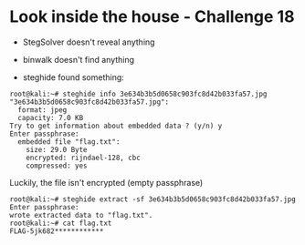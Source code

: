 # Look inside the house - Challenge 18

* StegSolver doesn't reveal anything

* binwalk doesn't find anything

* steghide found something:

```
root@kali:~# steghide info 3e634b3b5d0658c903fc8d42b033fa57.jpg
"3e634b3b5d0658c903fc8d42b033fa57.jpg":
  format: jpeg
  capacity: 7.0 KB
Try to get information about embedded data ? (y/n) y
Enter passphrase:
  embedded file "flag.txt":
    size: 29.0 Byte
    encrypted: rijndael-128, cbc
    compressed: yes
```

Luckily, the file isn't encrypted (empty passphrase)

```
root@kali:~# steghide extract -sf 3e634b3b5d0658c903fc8d42b033fa57.jpg
Enter passphrase:
wrote extracted data to "flag.txt".
root@kali:~# cat flag.txt
FLAG-5jk682************
```
